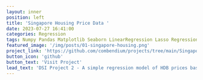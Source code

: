 ```yaml
---
layout: inner
position: left
title: 'Singapore Housing Price Data '
date: 2023-07-27 16:41:00
categories: Regression
tags: Numpy Pandas Matplotlib Seaborn LinearRegression Lasso Regression RidgeRegression
featured_image: '/img/posts/01-singapore-housing.png'
project_link: 'https://github.com/combendium/projects/tree/main/Singapore-Housing-Data'
button_icon: 'github'
button_text: 'Visit Project'
lead_text: 'DSI Project 2 - A simple regression model of HDB prices based on various property features using the Singpaore Housing Dataset from Kaggle.'
---
```

